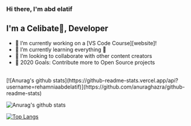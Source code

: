 ### Hi there, I'm abd elatif


## I'm a Celibate🤣, Developer 

- 🔭 I’m currently working on a [VS Code Course][website]!
- 🌱 I’m currently learning everything 🤣
- 👯 I’m looking to collaborate with other content creators
- 🥅 2020 Goals: Contribute more to Open Source projects
<br>
[![Anurag's github stats](https://github-readme-stats.vercel.app/api?username=rehamniaabdelatif)](https://github.com/anuraghazra/github-readme-stats)

![Anurag's github stats](https://github-readme-stats.vercel.app/api?username=rehamniaabdelatif&hide=contribs,prs)

[![Top Langs](https://github-readme-stats.vercel.app/api/top-langs/?username=rehamniaabdelatif&layout=compact)](https://github.com/anuraghazra/github-readme-stats)
